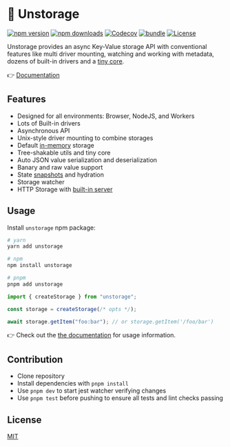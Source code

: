 # 💾 Unstorage

[![npm version][npm-version-src]][npm-version-href]
[![npm downloads][npm-downloads-src]][npm-downloads-href]
[![Codecov][codecov-src]][codecov-href]
[![bundle][bundle-src]][bundle-href]
[![License][license-src]][license-href]
<!--[![Github Actions][github-actions-src]][github-actions-href]-->

Unstorage provides an async Key-Value storage API with conventional features like multi driver mounting, watching and working with metadata, dozens of built-in drivers and a [tiny core](https://bundlephobia.com/package/unstorage).

👉 [Documentation](https://unstorage.unjs.io)

## Features

- Designed for all environments: Browser, NodeJS, and Workers
- Lots of Built-in drivers
- Asynchronous API
- Unix-style driver mounting to combine storages
- Default [in-memory](/drivers/memory) storage
- Tree-shakable utils and tiny core
- Auto JSON value serialization and deserialization
- Banary and raw value support
- State [snapshots](/utils#snapshots) and hydration
- Storage watcher
- HTTP Storage with [built-in server](/server)

## Usage

Install `unstorage` npm package:

```sh
# yarn
yarn add unstorage

# npm
npm install unstorage

# pnpm
pnpm add unstorage
```

```js
import { createStorage } from "unstorage";

const storage = createStorage(/* opts */);

await storage.getItem("foo:bar"); // or storage.getItem('/foo/bar')
```

👉 Check out the [the documentation](https://unstorage.unjs.io) for usage information.

## Contribution

- Clone repository
- Install dependencies with `pnpm install`
- Use `pnpm dev` to start jest watcher verifying changes
- Use `pnpm test` before pushing to ensure all tests and lint checks passing

## License

[MIT](./LICENSE)

<!-- Badges -->

[npm-version-src]: https://img.shields.io/npm/v/unstorage?style=flat&colorA=18181B&colorB=F0DB4F
[npm-version-href]: https://npmjs.com/package/unstorage
[npm-downloads-src]: https://img.shields.io/npm/dm/unstorage?style=flat&colorA=18181B&colorB=F0DB4F
[npm-downloads-href]: https://npmjs.com/package/unstorage
[github-actions-src]: https://img.shields.io/github/workflow/status/unjs/unstorage/ci/main?style=flat&colorA=18181B&colorB=F0DB4F
[github-actions-href]: https://github.com/unjs/unstorage/actions?query=workflow%3Aci
[codecov-src]: https://img.shields.io/codecov/c/gh/unjs/unstorage/main?style=flat&colorA=18181B&colorB=F0DB4F
[codecov-href]: https://codecov.io/gh/unjs/unstorage
[bundle-src]: https://img.shields.io/bundlephobia/minzip/unstorage?style=flat&colorA=18181B&colorB=F0DB4F
[bundle-href]: https://bundlephobia.com/result?p=unstorage
[license-src]: https://img.shields.io/github/license/unjs/unstorage.svg?style=flat&colorA=18181B&colorB=F0DB4F
[license-href]: https://github.com/unjs/unstorage/blob/main/LICENSE
